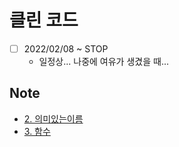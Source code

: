 # 클린 코드

- [ ] 2022/02/08 ~ STOP
  - 일정상... 나중에 여유가 생겼을 때...

## Note

- [2. 의미있는이름](note/chapter2.md)
- [3. 함수](note/chapter3.md)